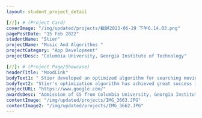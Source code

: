 ```yaml
---
layout: student_project_detail

[//]: # (Project Card)
coverImage: "/img/updated/projects/截屏2023-06-29 下午6.14.03.png"
pagePostDate: "15 Feb 2022"
studentName: "Stier"
projectName: "Music And Algorithms "
projectCategory: "App Development"
projectDesc: "Columbia University, Georgia Institute of Technology"

[//]: # (Project Page/Showcase)
headerTitle: "MoodLink"
bodyText1: " Stier developed an optimized algorithm for searching movie titles through video clips, and was admitted to 4 top CS graduate students. His research, inspired by music recognition technology, has revolutionized movie search."
bodyText2: "Stier's optimization algorithm has achieved great success in video clip search, and his research results are impressive. Congratulations to him for his admission, as his work demonstrates the great potential of technology for the film industry."
projectURL: "https://www.google.com/"
awardsDesc: "Admission of CS from Columbia University, Georgia Institute of Technology and other four prestigious schools "
contentImage: "/img/updated/projects/IMG_3663.JPG"
contentImage2: "/img/updated/projects/IMG_3662.JPG"
---
```

